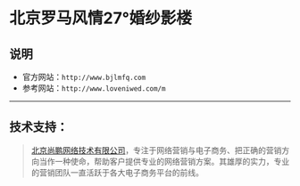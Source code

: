 # 北京罗马风情27°婚纱影楼

## 说明
* 官方网站：`http://www.bjlmfq.com`
* 参考网站：`http://www.loveniwed.com/m`
***

## 技术支持：
>[北京尚鹏网络技术有限公司](http://www.bjlmfq.com/)，专注于网络营销与电子商务、把正确的营销方向当作一种使命，帮助客户提供专业的网络营销方案。其雄厚的实力，专业的营销团队一直活跃于各大电子商务平台的前线。
